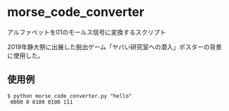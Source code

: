 # morse_code_converter
アルファベットを01のモールス信号に変換するスクリプト

2019年静大祭に出展した脱出ゲーム「ヤバい研究室への潜入」ポスターの背景に使用した。

## 使用例

```
$ python morse_code_converter.py "hello"
 0000 0 0100 0100 111
```
